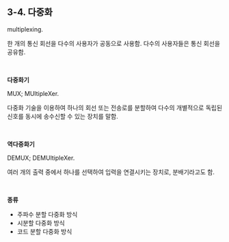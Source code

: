 ## 3-4. 다중화

multiplexing.

한 개의 통신 회선을 다수의 사용자가 공동으로 사용함. 다수의 사용자들은 통신 회선을 공유함.

<br>

**다중화기**

MUX; MUltipleXer.

다중화 기술을 이용하여 하나의 회선 또는 전송로를 분할하여 다수의 개별적으로 독립된 신호를 동시에 송수신할 수 있는 장치를 말함.

<br>

**역다중화기**

DEMUX; DEMUltipleXer.

여러 개의 출력 중에서 하나를 선택하여 입력을 연결시키는 장치로, 분배기라고도 함.

<br>

**종류**

- 주파수 분할 다중화 방식
- 시분할 다중화 방식
- 코드 분할 다중화 방식